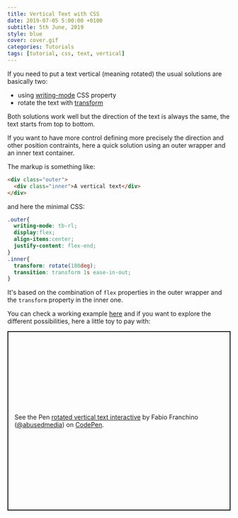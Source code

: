 ```yaml
---
title: Vertical Text with CSS
date: 2019-07-05 5:00:00 +0100
subtitle: 5th June, 2019
style: blue
cover: cover.gif
categories: Tutorials
tags: [tutorial, css, text, vertical]
---
```


If you need to put a text vertical (meaning rotated) the usual solutions are basically two:

- using [writing-mode](https://developer.mozilla.org/en-US/docs/Web/CSS/writing-mode) CSS property
- rotate the text with [transform](https://davidwalsh.name/css-vertical-text)

Both solutions work well but the direction of the text is always the same, the text starts from top to bottom.

If you want to have more control defining more precisely the direction and other position contraints, here a quick solution using an outer wrapper and an inner text container.

The markup is something like:

```html
<div class="outer">
  <div class="inner">A vertical text</div>
</div>
```

and here the minimal CSS:

```css
.outer{
  writing-mode: tb-rl;
  display:flex;
  align-items:center;
  justify-content: flex-end;
}
.inner{
  transform: rotate(180deg);
  transition: transform 1s ease-in-out;
}
```

It's based on the combination of `flex` properties in the outer wrapper and the `transform` property in the inner one.

You can check a working example [here](https://codepen.io/abusedmedia/pen/PrBROq?editors=1100) and if you want to explore the different possibilities, here a little toy to pay with:

<p class="codepen" data-height="404" data-theme-id="0" data-default-tab="result" data-user="abusedmedia" data-slug-hash="orMreJ" style="height: 404px; box-sizing: border-box; display: flex; align-items: center; justify-content: center; border: 2px solid; margin: 1em 0; padding: 1em;" data-pen-title="rotated vertical text interactive">
  <span>See the Pen <a href="https://codepen.io/abusedmedia/pen/orMreJ/">
  rotated vertical text interactive</a> by Fabio Franchino (<a href="https://codepen.io/abusedmedia">@abusedmedia</a>)
  on <a href="https://codepen.io">CodePen</a>.</span>
</p>
<script async src="https://static.codepen.io/assets/embed/ei.js"></script>
